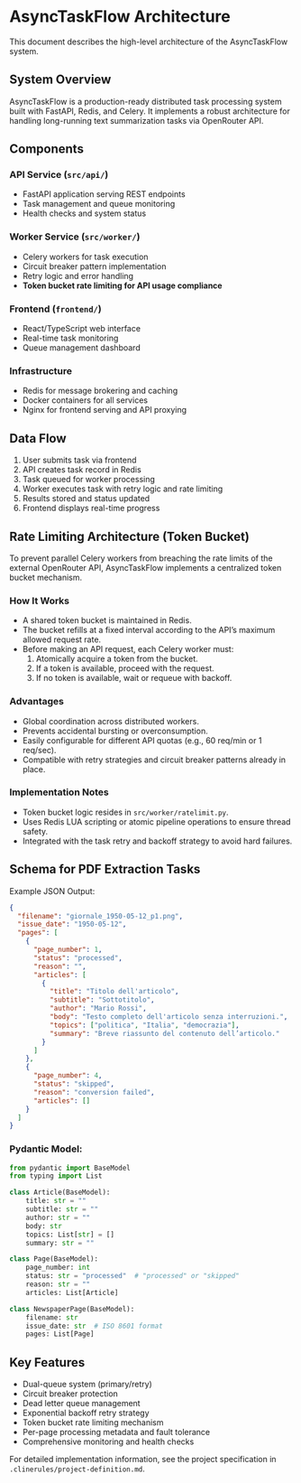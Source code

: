 # AsyncTaskFlow Architecture

This document describes the high-level architecture of the AsyncTaskFlow system.

## System Overview

AsyncTaskFlow is a production-ready distributed task processing system built with FastAPI, Redis, and Celery. It implements a robust architecture for handling long-running text summarization tasks via OpenRouter API.

## Components

### API Service (`src/api/`)
- FastAPI application serving REST endpoints
- Task management and queue monitoring
- Health checks and system status

### Worker Service (`src/worker/`)
- Celery workers for task execution
- Circuit breaker pattern implementation
- Retry logic and error handling
- **Token bucket rate limiting for API usage compliance**

### Frontend (`frontend/`)
- React/TypeScript web interface
- Real-time task monitoring
- Queue management dashboard

### Infrastructure
- Redis for message brokering and caching
- Docker containers for all services
- Nginx for frontend serving and API proxying

## Data Flow

1. User submits task via frontend
2. API creates task record in Redis
3. Task queued for worker processing
4. Worker executes task with retry logic and rate limiting
5. Results stored and status updated
6. Frontend displays real-time progress

## Rate Limiting Architecture (Token Bucket)

To prevent parallel Celery workers from breaching the rate limits of the external OpenRouter API, AsyncTaskFlow implements a centralized token bucket mechanism.

### How It Works

- A shared token bucket is maintained in Redis.
- The bucket refills at a fixed interval according to the API’s maximum allowed request rate.
- Before making an API request, each Celery worker must:
  1. Atomically acquire a token from the bucket.
  2. If a token is available, proceed with the request.
  3. If no token is available, wait or requeue with backoff.

### Advantages

- Global coordination across distributed workers.
- Prevents accidental bursting or overconsumption.
- Easily configurable for different API quotas (e.g., 60 req/min or 1 req/sec).
- Compatible with retry strategies and circuit breaker patterns already in place.

### Implementation Notes

- Token bucket logic resides in `src/worker/ratelimit.py`.
- Uses Redis LUA scripting or atomic pipeline operations to ensure thread safety.
- Integrated with the task retry and backoff strategy to avoid hard failures.

## Schema for PDF Extraction Tasks

Example JSON Output:
```json
{
  "filename": "giornale_1950-05-12_p1.png",
  "issue_date": "1950-05-12",
  "pages": [
    {
      "page_number": 1,
      "status": "processed",
      "reason": "",
      "articles": [
        {
          "title": "Titolo dell'articolo",
          "subtitle": "Sottotitolo",
          "author": "Mario Rossi",
          "body": "Testo completo dell'articolo senza interruzioni.",
          "topics": ["politica", "Italia", "democrazia"],
          "summary": "Breve riassunto del contenuto dell’articolo."
        }
      ]
    },
    {
      "page_number": 4,
      "status": "skipped",
      "reason": "conversion failed",
      "articles": []
    }
  ]
}
```

### Pydantic Model:
```python
from pydantic import BaseModel
from typing import List

class Article(BaseModel):
    title: str = ""
    subtitle: str = ""
    author: str = ""
    body: str
    topics: List[str] = []
    summary: str = ""

class Page(BaseModel):
    page_number: int
    status: str = "processed"  # "processed" or "skipped"
    reason: str = ""
    articles: List[Article]

class NewspaperPage(BaseModel):
    filename: str
    issue_date: str  # ISO 8601 format
    pages: List[Page]
```

## Key Features

- Dual-queue system (primary/retry)
- Circuit breaker protection
- Dead letter queue management
- Exponential backoff retry strategy
- Token bucket rate limiting mechanism
- Per-page processing metadata and fault tolerance
- Comprehensive monitoring and health checks

For detailed implementation information, see the project specification in `.clinerules/project-definition.md`.
